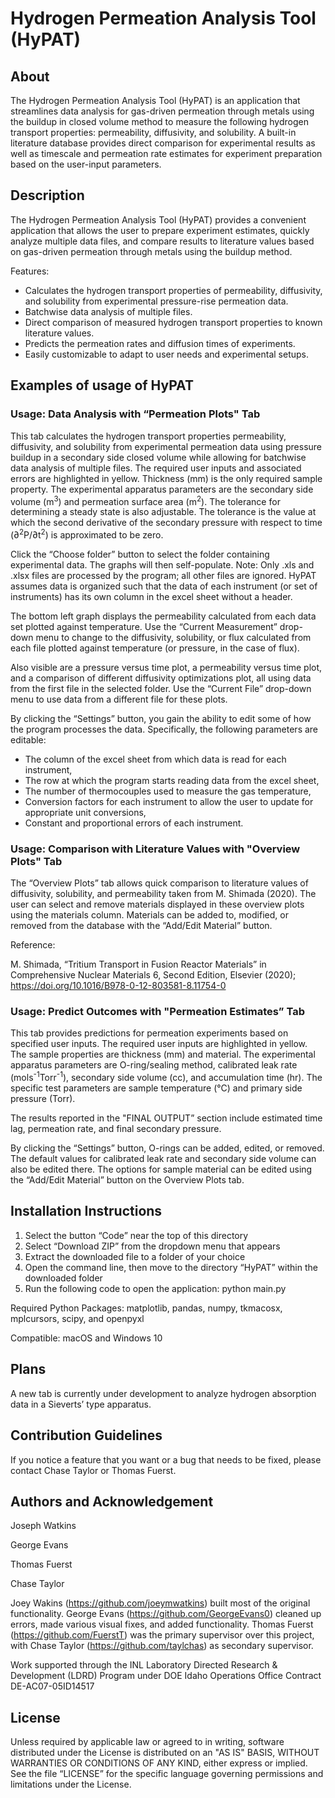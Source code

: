 # Hydrogen Permeation Analysis Tool (HyPAT) 
## About 
The Hydrogen Permeation Analysis Tool (HyPAT) is an application that streamlines data analysis for gas-driven permeation through metals using the buildup in closed volume method to measure the following hydrogen transport properties: permeability, diffusivity, and solubility. A built-in literature database provides direct comparison for experimental results as well as timescale and permeation rate estimates for experiment preparation based on the user-input parameters. 
## Description
The Hydrogen Permeation Analysis Tool (HyPAT) provides a convenient application that allows the user to prepare experiment estimates, quickly analyze multiple data files, and compare results to literature values based on gas-driven permeation through metals using the buildup method.

Features:

* Calculates the hydrogen transport properties of permeability, diffusivity, and solubility from experimental pressure-rise permeation data.
* Batchwise data analysis of multiple files.
* Direct comparison of measured hydrogen transport properties to known literature values.
* Predicts the permeation rates and diffusion times of experiments.
* Easily customizable to adapt to user needs and experimental setups.

## Examples of usage of HyPAT 

###  Usage: Data Analysis with “Permeation Plots" Tab

This tab calculates the hydrogen transport properties permeability, diffusivity, and solubility from experimental permeation data using pressure buildup in a secondary side closed volume while allowing for batchwise data analysis of multiple files. The required user inputs and associated errors are highlighted in yellow. Thickness (mm) is the only required sample property. The experimental apparatus parameters are the secondary side volume (m<sup>3</sup>) and permeation surface area (m<sup>2</sup>). The tolerance for determining a steady state is also adjustable. The tolerance is the value at which the second derivative of the secondary pressure with respect to time (∂<sup>2</sup>P/∂t<sup>2</sup>) is approximated to be zero.

Click the “Choose folder” button to select the folder containing experimental data. The graphs will then self-populate. Note: Only .xls and .xlsx files are processed by the program; all other files are ignored. HyPAT assumes data is organized such that the data of each instrument (or set of instruments) has its own column in the excel sheet without a header.

The bottom left graph displays the permeability calculated from each data set plotted against temperature. Use the “Current Measurement” drop-down menu to change to the diffusivity, solubility, or flux calculated from each file plotted against temperature (or pressure, in the case of flux).

Also visible are a pressure versus time plot, a permeability versus time plot, and a comparison of different diffusivity optimizations plot, all using data from the first file in the selected folder. Use the “Current File” drop-down menu to use data from a different file for these plots.

By clicking the “Settings” button, you gain the ability to edit some of how the program processes the data. Specifically, the following parameters are editable:

* The column of the excel sheet from which data is read for each instrument,
* The row at which the program starts reading data from the excel sheet,
* The number of thermocouples used to measure the gas temperature,
* Conversion factors for each instrument to allow the user to update for appropriate unit conversions,
* Constant and proportional errors of each instrument.

### Usage: Comparison with Literature Values with "Overview Plots" Tab

The “Overview Plots” tab allows quick comparison to literature values of diffusivity, solubility, and permeability taken from M. Shimada (2020). The user can select and remove materials displayed in these overview plots using the materials column. Materials can be added to, modified, or removed from the database with the “Add/Edit Material” button.

Reference:

M. Shimada, “Tritium Transport in Fusion Reactor Materials” in Comprehensive Nuclear Materials 6, Second Edition, Elsevier (2020); https://doi.org/10.1016/B978-0-12-803581-8.11754-0

### Usage: Predict Outcomes with "Permeation Estimates” Tab

This tab provides predictions for permeation experiments based on specified user inputs. The required user inputs are highlighted in yellow. The sample properties are thickness (mm) and material. The experimental apparatus parameters are O-ring/sealing method, calibrated leak rate (mol</sub>s<sup>-1</sup>Torr<sup>-1</sup>), secondary side volume (cc), and accumulation time (hr). The specific test parameters are sample temperature (°C) and primary side pressure (Torr).

The results reported in the "FINAL OUTPUT” section include estimated time lag, permeation rate, and final secondary pressure.

By clicking the “Settings” button, O-rings can be added, edited, or removed. The default values for calibrated leak rate and secondary side volume can also be edited there. The options for sample material can be edited using the “Add/Edit Material” button on the Overview Plots tab.

## Installation Instructions

1.	Select the button “Code” near the top of this directory
2.	Select “Download ZIP” from the dropdown menu that appears
3.	Extract the downloaded file to a folder of your choice
4.	Open the command line, then move to the directory “HyPAT” within the downloaded folder
5.	Run the following code to open the application: python main.py

Required Python Packages: matplotlib, pandas, numpy, tkmacosx, mplcursors, scipy, and openpyxl

Compatible: macOS and Windows 10

## Plans

 A new tab is currently under development to analyze hydrogen absorption data in a Sieverts’ type apparatus. 
 
 ## Contribution Guidelines
 
 If you notice a feature that you want or a bug that needs to be fixed, please contact Chase Taylor or Thomas Fuerst.
 
 ## Authors and Acknowledgement 

Joseph Watkins

George Evans

Thomas Fuerst

Chase Taylor 

Joey Wakins (https://github.com/joeymwatkins) built most of the original functionality. George Evans (https://github.com/GeorgeEvans0) cleaned up errors, made various visual fixes, and added functionality. Thomas Fuerst (https://github.com/FuerstT) was the primary supervisor over this project, with Chase Taylor (https://github.com/taylchas) as secondary supervisor.

Work supported through the INL Laboratory Directed Research & Development (LDRD) Program under DOE Idaho Operations Office Contract DE-AC07-05ID14517

## License

Unless required by applicable law or agreed to in writing, software distributed under the License is distributed on an "AS IS" BASIS, WITHOUT WARRANTIES OR CONDITIONS OF ANY KIND, either express or implied. See the file “LICENSE” for the specific language governing permissions and limitations under the License.
